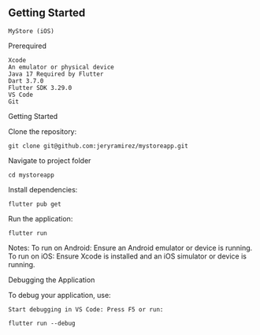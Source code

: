 ## Getting Started

    MyStore (iOS)

Prerequired

    Xcode
    An emulator or physical device
    Java 17 Required by Flutter
    Dart 3.7.0
    Flutter SDK 3.29.0
    VS Code
    Git

Getting Started

Clone the repository:

    git clone git@github.com:jeryramirez/mystoreapp.git

Navigate to project folder
    
    cd mystoreapp

Install dependencies:

    flutter pub get

Run the application:

    flutter run
    
Notes:
        To run on Android: Ensure an Android emulator or device is running.
        To run on iOS: Ensure Xcode is installed and an iOS simulator or device is running.

Debugging the Application

To debug your application, use:

    Start debugging in VS Code: Press F5 or run:

    flutter run --debug
